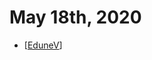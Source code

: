 # May 18th, 2020
- [[EduneV]]

[//begin]: # "Autogenerated link references for markdown compatibility"
[EduneV]: ../edunev.md "EduneV"
[//end]: # "Autogenerated link references"